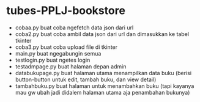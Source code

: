 # tubes-PPLJ-bookstore

- cobaa.py buat coba ngefetch data json dari url<br />
- coba2.py buat coba ambil data json dari url dan dimasukkan ke tabel tkinter<br />
- coba3.py buat coba upload file di tkinter<br />
- main.py buat ngegabungin semua<br />
- testlogin.py buat ngetes login<br />
- testadmpage.py buat halaman depan admin<br />
- databukupage.py buat halaman utama menampilkan data buku (berisi button-button untuk edit, tambah buku, dan view detail)<br />
- tambahbuku.py buat halaman untuk menambahkan buku (tapi kayanya mau gw ubah jadi didalem halaman utama aja penambahan bukunya)<br />
